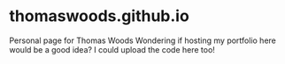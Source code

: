 # thomaswoods.github.io
Personal page for Thomas Woods
Wondering if hosting my portfolio here would be a good idea? I could upload the code here too!
